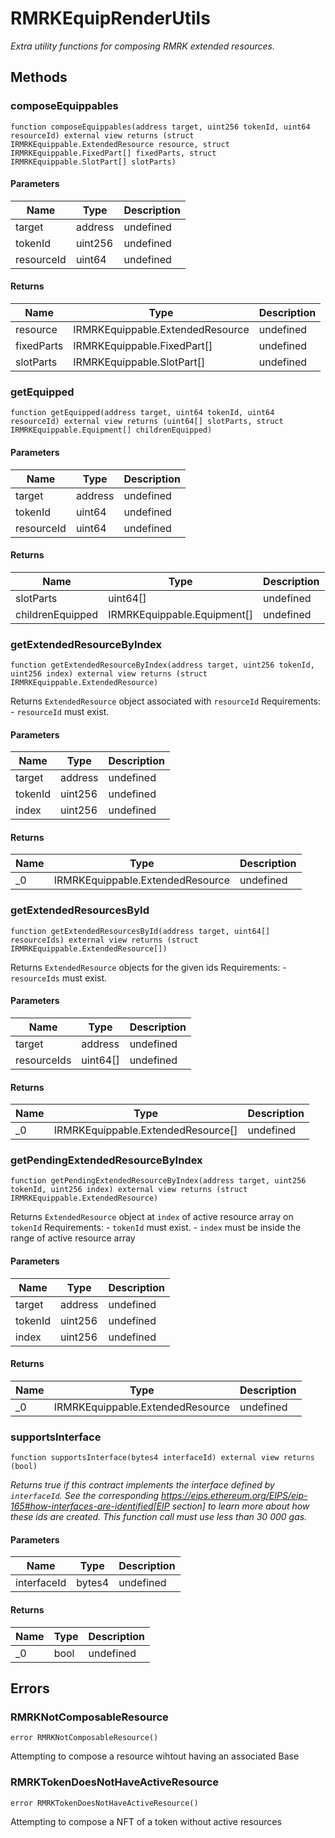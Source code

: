 # RMRKEquipRenderUtils







*Extra utility functions for composing RMRK extended resources.*

## Methods

### composeEquippables

```solidity
function composeEquippables(address target, uint256 tokenId, uint64 resourceId) external view returns (struct IRMRKEquippable.ExtendedResource resource, struct IRMRKEquippable.FixedPart[] fixedParts, struct IRMRKEquippable.SlotPart[] slotParts)
```





#### Parameters

| Name | Type | Description |
|---|---|---|
| target | address | undefined |
| tokenId | uint256 | undefined |
| resourceId | uint64 | undefined |

#### Returns

| Name | Type | Description |
|---|---|---|
| resource | IRMRKEquippable.ExtendedResource | undefined |
| fixedParts | IRMRKEquippable.FixedPart[] | undefined |
| slotParts | IRMRKEquippable.SlotPart[] | undefined |

### getEquipped

```solidity
function getEquipped(address target, uint64 tokenId, uint64 resourceId) external view returns (uint64[] slotParts, struct IRMRKEquippable.Equipment[] childrenEquipped)
```





#### Parameters

| Name | Type | Description |
|---|---|---|
| target | address | undefined |
| tokenId | uint64 | undefined |
| resourceId | uint64 | undefined |

#### Returns

| Name | Type | Description |
|---|---|---|
| slotParts | uint64[] | undefined |
| childrenEquipped | IRMRKEquippable.Equipment[] | undefined |

### getExtendedResourceByIndex

```solidity
function getExtendedResourceByIndex(address target, uint256 tokenId, uint256 index) external view returns (struct IRMRKEquippable.ExtendedResource)
```

Returns `ExtendedResource` object associated with `resourceId` Requirements: - `resourceId` must exist.



#### Parameters

| Name | Type | Description |
|---|---|---|
| target | address | undefined |
| tokenId | uint256 | undefined |
| index | uint256 | undefined |

#### Returns

| Name | Type | Description |
|---|---|---|
| _0 | IRMRKEquippable.ExtendedResource | undefined |

### getExtendedResourcesById

```solidity
function getExtendedResourcesById(address target, uint64[] resourceIds) external view returns (struct IRMRKEquippable.ExtendedResource[])
```

Returns `ExtendedResource` objects for the given ids Requirements: - `resourceIds` must exist.



#### Parameters

| Name | Type | Description |
|---|---|---|
| target | address | undefined |
| resourceIds | uint64[] | undefined |

#### Returns

| Name | Type | Description |
|---|---|---|
| _0 | IRMRKEquippable.ExtendedResource[] | undefined |

### getPendingExtendedResourceByIndex

```solidity
function getPendingExtendedResourceByIndex(address target, uint256 tokenId, uint256 index) external view returns (struct IRMRKEquippable.ExtendedResource)
```

Returns `ExtendedResource` object at `index` of active resource array on `tokenId` Requirements: - `tokenId` must exist. - `index` must be inside the range of active resource array



#### Parameters

| Name | Type | Description |
|---|---|---|
| target | address | undefined |
| tokenId | uint256 | undefined |
| index | uint256 | undefined |

#### Returns

| Name | Type | Description |
|---|---|---|
| _0 | IRMRKEquippable.ExtendedResource | undefined |

### supportsInterface

```solidity
function supportsInterface(bytes4 interfaceId) external view returns (bool)
```



*Returns true if this contract implements the interface defined by `interfaceId`. See the corresponding https://eips.ethereum.org/EIPS/eip-165#how-interfaces-are-identified[EIP section] to learn more about how these ids are created. This function call must use less than 30 000 gas.*

#### Parameters

| Name | Type | Description |
|---|---|---|
| interfaceId | bytes4 | undefined |

#### Returns

| Name | Type | Description |
|---|---|---|
| _0 | bool | undefined |




## Errors

### RMRKNotComposableResource

```solidity
error RMRKNotComposableResource()
```

Attempting to compose a resource wihtout having an associated Base




### RMRKTokenDoesNotHaveActiveResource

```solidity
error RMRKTokenDoesNotHaveActiveResource()
```

Attempting to compose a NFT of a token without active resources





